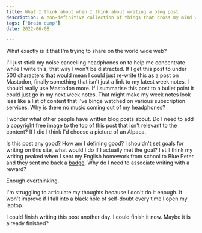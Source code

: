 ```yaml
---
title: What I think about when I think about writing a blog post
description: A non-definitive collection of things that cross my mind when I think about writing a new entry (blog post) for the journal section of my website.
tags: ['Brain dump']
date: 2022-06-08

---
```


What exactly is it that I'm trying to share on the world wide web? 

I'll just stick my noise cancelling headphones on to help me concentrate while I write this, that way I won't be distracted. If I get this post to under 500 characters that would mean I could just re-write this as a post on Mastodon, finally something that isn't just a link to my latest week notes. I should really use Mastodon more. If I summarise this post to a bullet point it could just go in my next week notes. That might make my week notes look less like a list of content that I've binge watched on various subscription services. Why is there no music coming out of my headphones?

I wonder what other people have written blog posts about. Do I need to add a copyright free image to the top of this post that isn't relevant to the content? If I did I think I'd choose a picture of an Alpaca. 

Is this post any good? How am I defining good? I shouldn't set goals for writing on this site, what would I do if I actually met the goal? I still think my writing peaked when I sent my English homework from school to Blue Peter and they sent me back a [badge](https://en.wikipedia.org/wiki/Blue_Peter_badge). Why do I need to associate writing with a reward?

Enough overthinking.

I'm struggling to articulate my thoughts because I don't do it enough. It won't improve if I fall into a black hole of self-doubt every time I open my laptop.

I could finish writing this post another day. I could finish it now. Maybe it is already finished?









